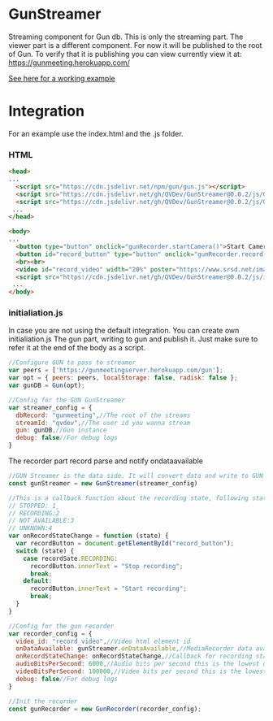 # GunStreamer
Streaming component for Gun db. This is only the streaming part. The viewer part is a different component. For now it will be published to the root of Gun. To verify that it is publishing you can view currently view it at: https://gunmeeting.herokuapp.com/

[See here for a working example](https://qvdev.github.io/GunStreamer)
# Integration
For an example use the index.html and the .js folder. 

### HTML
```html
<head>
...
  <script src="https://cdn.jsdelivr.net/npm/gun/gun.js"></script>
  <script src="https://cdn.jsdelivr.net/gh/QVDev/GunStreamer@0.0.2/js/GunRecorder.js"></script>
  <script src="https://cdn.jsdelivr.net/gh/QVDev/GunStreamer@0.0.2/js/GunStreamer.js"></script>
 ... 
</head>
```

```html
<body>
...
  <button type="button" onclick="gunRecorder.startCamera()">Start Camera</button>
  <button id="record_button" type="button" onclick="gunRecorder.record()">Start Recording</button>
  <br><br>
  <video id="record_video" width="20%" poster="https://www.srsd.net/images/video-poster.png" autoplay controls muted />
  <script src="https://cdn.jsdelivr.net/gh/QVDev/GunStreamer@0.0.2/js/integration.js"></script><!-- Default integration -->
 ...
</body>
```

### initialiation.js 
In case you are not using the default integration. You can create own initialiation.js The gun part, writing to gun and publish it.
Just make sure to refer it at the end of the body as a script.
```javascript
//Configure GUN to pass to streamer
var peers = ['https://gunmeetingserver.herokuapp.com/gun'];
var opt = { peers: peers, localStorage: false, radisk: false };
var gunDB = Gun(opt);

//Config for the GUN GunStreamer
var streamer_config = {
  dbRecord: "gunmeeting",//The root of the streams
  streamId: "qvdev",//The user id you wanna stream
  gun: gunDB,//Gun instance
  debug: false//For debug logs
}
```
The recorder part record parse and notify ondataavailable
```javascript
//GUN Streamer is the data side. It will convert data and write to GUN db
const gunStreamer = new GunStreamer(streamer_config)

//This is a callback function about the recording state, following states possible
// STOPPED: 1¸
// RECORDING:2
// NOT_AVAILABLE:3
// UNKNOWN:4
var onRecordStateChange = function (state) {
  var recordButton = document.getElementById("record_button");
  switch (state) {
    case recordSate.RECORDING:
      recordButton.innerText = "Stop recording";
      break;
    default:
      recordButton.innerText = "Start recording";
      break;
  }
}

//Config for the gun recorder
var recorder_config = {
  video_id: "record_video",//Video html element id
  onDataAvailable: gunStreamer.onDataAvailable,//MediaRecorder data available callback
  onRecordStateChange: onRecordStateChange,//Callback for recording state
  audioBitsPerSecond: 6000,//Audio bits per second this is the lowest quality
  videoBitsPerSecond: 100000,//Video bits per second this is the lowest quality
  debug: false//For debug logs
}

//Init the recorder
const gunRecorder = new GunRecorder(recorder_config);
```
